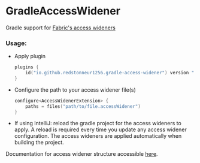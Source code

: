 # GradleAccessWidener
Gradle support for [Fabric's access wideners](https://fabricmc.net/wiki/tutorial:accesswideners)


### Usage:

- Apply plugin
  ```kotlin
  plugins {
      id("io.github.redstonneur1256.gradle-access-widener") version "0.1"
  }
  ```
- Configure the path to your access widener file(s)
  ```kotlin
  configure<AccessWidenerExtension> {
      paths = files("path/to/file.accessWidener")
  }
  ```
- If using IntelliJ: reload the gradle project for the access wideners to apply.
  A reload is required every time you update any access widener configuration.
  The access wideners are applied automatically when building the project.

Documentation for access widener structure accessible [here](https://fabricmc.net/wiki/tutorial:accesswideners).